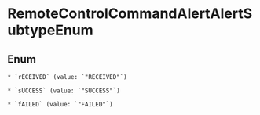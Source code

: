 
# RemoteControlCommandAlertAlertSubtypeEnum

## Enum


    * `rECEIVED` (value: `"RECEIVED"`)

    * `sUCCESS` (value: `"SUCCESS"`)

    * `fAILED` (value: `"FAILED"`)



